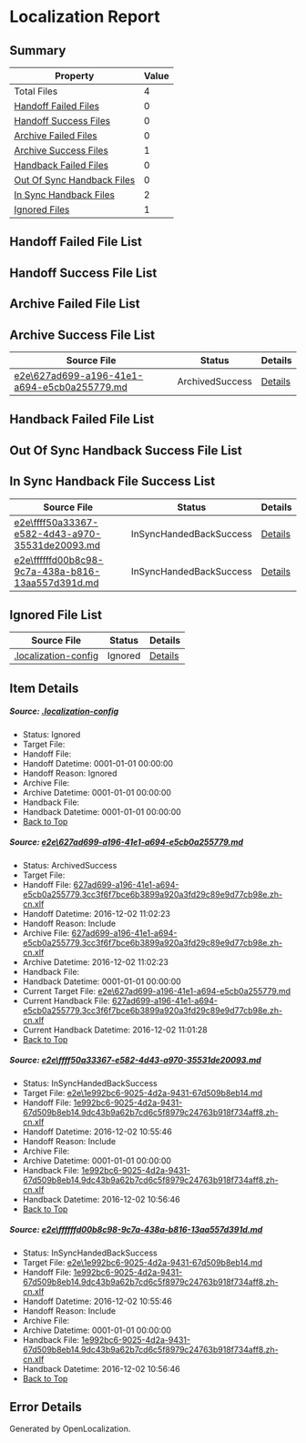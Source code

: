 # <a name='report-top'></a> Localization Report

## Summary
 Property | Value 
 -------- | ----- 
 Total Files | 4
[ Handoff Failed Files ](#handoff-failed-list)| 0
[ Handoff Success Files ](#handoff-success-list)| 0
[ Archive Failed Files ](#archive-failed-list)| 0
[ Archive Success Files ](#archive-success-list)| 1
[ Handback Failed Files ](#handback-failed-list)| 0
[ Out Of Sync Handback Files ](#outofsync-handback-success-list)| 0
[ In Sync Handback Files ](#insync-handback-success-list)| 2
[ Ignored Files ](#ignored-list)| 1

## <a name='handoff-failed-list'></a> Handoff Failed File List

## <a name='handoff-success-list'></a> Handoff Success File List

## <a name='archive-failed-list'></a> Archive Failed File List

## <a name='archive-success-list'></a> Archive Success File List
 Source File | Status | Details 
 ----------- | ------ | ------- 
 [e2e\627ad699-a196-41e1-a694-e5cb0a255779.md](https://github.com/OpenLocalizationTestOrg/ol-test0/blob/b659068f0386a12b9026d24c12aad277cb033fec/e2e/627ad699-a196-41e1-a694-e5cb0a255779.md) | ArchivedSuccess | [Details](#ce7e96b2d1a30d78abab3eefda3c4cef183ed9a71)

## <a name='handback-failed-list'></a> Handback Failed File List

## <a name='outofsync-handback-success-list'></a> Out Of Sync Handback Success File List

## <a name='insync-handback-success-list'></a> In Sync Handback File Success List
 Source File | Status | Details 
 ----------- | ------ | ------- 
 [e2e\ffff50a33367-e582-4d43-a970-35531de20093.md](https://github.com/OpenLocalizationTestOrg/ol-test0/blob/68e1394c452303a36aa6d889a37522bccd13be47/e2e/ffff50a33367-e582-4d43-a970-35531de20093.md) | InSyncHandedBackSuccess | [Details](#ebb91bc9722b3b91fb1291667895f7190671bd1a2)
 [e2e\ffffffd00b8c98-9c7a-438a-b816-13aa557d391d.md](https://github.com/OpenLocalizationTestOrg/ol-test0/blob/b659068f0386a12b9026d24c12aad277cb033fec/e2e/ffffffd00b8c98-9c7a-438a-b816-13aa557d391d.md) | InSyncHandedBackSuccess | [Details](#ebb91bc9722b3b91fb1291667895f7190671bd1a3)

## <a name='ignored-list'></a> Ignored File List
 Source File | Status | Details 
 ----------- | ------ | ------- 
 [.localization-config](https://github.com/OpenLocalizationTestOrg/ol-test0/blob/b659068f0386a12b9026d24c12aad277cb033fec/.localization-config) | Ignored | [Details](#c268a05ecaa7ec85942ed632c29928ee5bd6da8d0)

## Item Details
##### <a name='c268a05ecaa7ec85942ed632c29928ee5bd6da8d0'></a> Source: [.localization-config](https://github.com/OpenLocalizationTestOrg/ol-test0/blob/b659068f0386a12b9026d24c12aad277cb033fec/.localization-config)
* Status: Ignored
* Target File: 
* Handoff File: 
* Handoff Datetime: 0001-01-01 00:00:00
* Handoff Reason: Ignored
* Archive File: 
* Archive Datetime: 0001-01-01 00:00:00
* Handback File: 
* Handback Datetime: 0001-01-01 00:00:00
* [Back to Top](#report-top)

##### <a name='ce7e96b2d1a30d78abab3eefda3c4cef183ed9a71'></a> Source: [e2e\627ad699-a196-41e1-a694-e5cb0a255779.md](https://github.com/OpenLocalizationTestOrg/ol-test0/blob/b659068f0386a12b9026d24c12aad277cb033fec/e2e/627ad699-a196-41e1-a694-e5cb0a255779.md)
* Status: ArchivedSuccess
* Target File: 
* Handoff File: [627ad699-a196-41e1-a694-e5cb0a255779.3cc3f6f7bce6b3899a920a3fd29c89e9d77cb98e.zh-cn.xlf](https://github.com/OpenLocalizationTestOrg/ol-test0-handoff/blob/929fc6b53745d6ebf22ec9ff1c2d5f0acf7da074/ol-handoff/OpenLocalizationTestOrg/ol-test0-zhcn/shujia/ht/627ad699-a196-41e1-a694-e5cb0a255779.3cc3f6f7bce6b3899a920a3fd29c89e9d77cb98e.zh-cn.xlf)
* Handoff Datetime: 2016-12-02 11:02:23
* Handoff Reason: Include
* Archive File: [627ad699-a196-41e1-a694-e5cb0a255779.3cc3f6f7bce6b3899a920a3fd29c89e9d77cb98e.zh-cn.xlf](https://github.com/OpenLocalizationTestOrg/ol-test0-handoff/blob/1fedf011b10f90fedd1aba1d16ece73790762b83/ol-archive/OpenLocalizationTestOrg/ol-test0-zhcn/shujia/ht/627ad699-a196-41e1-a694-e5cb0a255779.3cc3f6f7bce6b3899a920a3fd29c89e9d77cb98e.zh-cn.xlf)
* Archive Datetime: 2016-12-02 11:02:23
* Handback File: 
* Handback Datetime: 0001-01-01 00:00:00
* Current Target File: [e2e\627ad699-a196-41e1-a694-e5cb0a255779.md](https://github.com/OpenLocalizationTestOrg/ol-test0-zhcn/blob/c4650cc351454f9aaa03879e5eaeed7e3b58ecb2/e2e/627ad699-a196-41e1-a694-e5cb0a255779.md)
* Current Handback File: [627ad699-a196-41e1-a694-e5cb0a255779.3cc3f6f7bce6b3899a920a3fd29c89e9d77cb98e.zh-cn.xlf](https://github.com/OpenLocalizationTestOrg/ol-test0-handback/blob/04ee52132d7ce27d2d7e1f192e7dc3c3144439aa/ol-handback/OpenLocalizationTestOrg/ol-test0-zhcn/shujia/ht/627ad699-a196-41e1-a694-e5cb0a255779.3cc3f6f7bce6b3899a920a3fd29c89e9d77cb98e.zh-cn.xlf)
* Current Handback Datetime: 2016-12-02 11:01:28
* [Back to Top](#report-top)

##### <a name='ebb91bc9722b3b91fb1291667895f7190671bd1a2'></a> Source: [e2e\ffff50a33367-e582-4d43-a970-35531de20093.md](https://github.com/OpenLocalizationTestOrg/ol-test0/blob/68e1394c452303a36aa6d889a37522bccd13be47/e2e/ffff50a33367-e582-4d43-a970-35531de20093.md)
* Status: InSyncHandedBackSuccess
* Target File: [e2e\1e992bc6-9025-4d2a-9431-67d509b8eb14.md](https://github.com/OpenLocalizationTestOrg/ol-test0-zhcn/blob/55e5e5de3d3c876c1eea92e12c42dd72d29ca324/e2e/1e992bc6-9025-4d2a-9431-67d509b8eb14.md)
* Handoff File: [1e992bc6-9025-4d2a-9431-67d509b8eb14.9dc43b9a62b7cd6c5f8979c24763b918f734aff8.zh-cn.xlf](https://github.com/OpenLocalizationTestOrg/ol-test0-handoff/blob/4d5393503bff4331fcf56fb59f36bf03675b1411/ol-handoff/OpenLocalizationTestOrg/ol-test0-zhcn/shujia/ht/1e992bc6-9025-4d2a-9431-67d509b8eb14.9dc43b9a62b7cd6c5f8979c24763b918f734aff8.zh-cn.xlf)
* Handoff Datetime: 2016-12-02 10:55:46
* Handoff Reason: Include
* Archive File: 
* Archive Datetime: 0001-01-01 00:00:00
* Handback File: [1e992bc6-9025-4d2a-9431-67d509b8eb14.9dc43b9a62b7cd6c5f8979c24763b918f734aff8.zh-cn.xlf](https://github.com/OpenLocalizationTestOrg/ol-test0-handback/blob/0ef37c45f01e1eddd7e3267f8831a9b80c465c95/ol-handback/OpenLocalizationTestOrg/ol-test0-zhcn/shujia/ht/1e992bc6-9025-4d2a-9431-67d509b8eb14.9dc43b9a62b7cd6c5f8979c24763b918f734aff8.zh-cn.xlf)
* Handback Datetime: 2016-12-02 10:56:46
* [Back to Top](#report-top)

##### <a name='ebb91bc9722b3b91fb1291667895f7190671bd1a3'></a> Source: [e2e\ffffffd00b8c98-9c7a-438a-b816-13aa557d391d.md](https://github.com/OpenLocalizationTestOrg/ol-test0/blob/b659068f0386a12b9026d24c12aad277cb033fec/e2e/ffffffd00b8c98-9c7a-438a-b816-13aa557d391d.md)
* Status: InSyncHandedBackSuccess
* Target File: [e2e\1e992bc6-9025-4d2a-9431-67d509b8eb14.md](https://github.com/OpenLocalizationTestOrg/ol-test0-zhcn/blob/55e5e5de3d3c876c1eea92e12c42dd72d29ca324/e2e/1e992bc6-9025-4d2a-9431-67d509b8eb14.md)
* Handoff File: [1e992bc6-9025-4d2a-9431-67d509b8eb14.9dc43b9a62b7cd6c5f8979c24763b918f734aff8.zh-cn.xlf](https://github.com/OpenLocalizationTestOrg/ol-test0-handoff/blob/4d5393503bff4331fcf56fb59f36bf03675b1411/ol-handoff/OpenLocalizationTestOrg/ol-test0-zhcn/shujia/ht/1e992bc6-9025-4d2a-9431-67d509b8eb14.9dc43b9a62b7cd6c5f8979c24763b918f734aff8.zh-cn.xlf)
* Handoff Datetime: 2016-12-02 10:55:46
* Handoff Reason: Include
* Archive File: 
* Archive Datetime: 0001-01-01 00:00:00
* Handback File: [1e992bc6-9025-4d2a-9431-67d509b8eb14.9dc43b9a62b7cd6c5f8979c24763b918f734aff8.zh-cn.xlf](https://github.com/OpenLocalizationTestOrg/ol-test0-handback/blob/0ef37c45f01e1eddd7e3267f8831a9b80c465c95/ol-handback/OpenLocalizationTestOrg/ol-test0-zhcn/shujia/ht/1e992bc6-9025-4d2a-9431-67d509b8eb14.9dc43b9a62b7cd6c5f8979c24763b918f734aff8.zh-cn.xlf)
* Handback Datetime: 2016-12-02 10:56:46
* [Back to Top](#report-top)


## Error Details

Generated by OpenLocalization.
